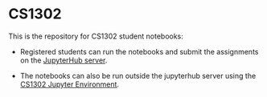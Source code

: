 # CS1302

This is the repository for CS1302 student notebooks:

  - Registered students can run the notebooks and submit the assignments on the [JupyterHub server](https://divedeep.cs.cityu.edu.hk/user-redirect/git-pull?repo=https%3A%2F%2Fgithub.com%2Fccha23%2Fcs1302&urlpath=lab%2Ftree%2F%2Fcs1302%2F&branch=main).

  - The notebooks can also be run outside the jupyterhub server using the [CS1302 Jupyter Environment](https://github.com/ccha23/cs1302jupyter).
